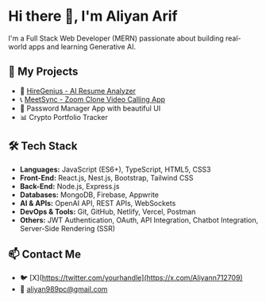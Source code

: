 # Hi there 👋, I'm Aliyan Arif

I'm a Full Stack Web Developer (MERN) passionate about building real-world apps and learning Generative AI.

## 🚀 My Projects
- 🧠 [HireGenius - AI Resume Analyzer](https://hire-genius-three.vercel.app/)
- 📞 [MeetSync - Zoom Clone Video Calling App](https://meetsync.vercel.app/)
- 🔐 Password Manager App with beautiful UI
- 📊 Crypto Portfolio Tracker

## 🛠️ Tech Stack

<ul>
  <li><strong>Languages:</strong> JavaScript (ES6+), TypeScript, HTML5, CSS3</li>
  <li><strong>Front-End:</strong> React.js, Nest.js, Bootstrap, Tailwind CSS</li>
  <li><strong>Back-End:</strong> Node.js, Express.js</li>
  <li><strong>Databases:</strong> MongoDB, Firebase, Appwrite</li>
  <li><strong>AI & APIs:</strong> OpenAI API, REST APIs, WebSockets</li>
  <li><strong>DevOps & Tools:</strong> Git, GitHub, Netlify, Vercel, Postman</li>
  <li><strong>Others:</strong> JWT Authentication, OAuth, API Integration, Chatbot Integration, Server-Side Rendering (SSR)</li>
</ul>

## 📫 Contact Me
- 🐦 [X](https://twitter.com/yourhandle](https://x.com/Aliyann712709)
- 📧 aliyan989pc@gmail.com
